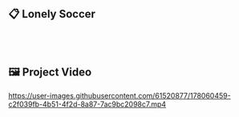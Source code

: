 ## 📋 Lonely Soccer
<br/><br/>


## 🖼 Project Video
https://user-images.githubusercontent.com/61520877/178060459-c2f039fb-4b51-4f2d-8a87-7ac9bc2098c7.mp4
